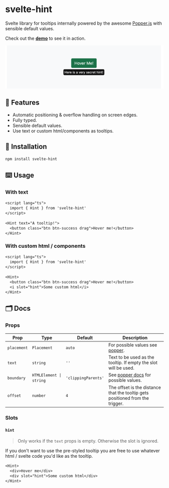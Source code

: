 # svelte-hint

Svelte library for tooltips internally powered by the awesome [Popper.js](https://popper.js.org/) with sensible default values.

Check out the **[demo](https://svelte-hint.pages.dev/)** to see it in action.

![Screenshot](.github/screen.png)

## 🌈 Features

- Automatic positioning & overflow handling on screen edges.
- Fully typed.
- Sensible default values.
- Use text or custom html/components as tooltips.

## 📀 Installation

```bash
npm install svelte-hint
```

## ⌨️ Usage

### With text

```svelte
<script lang="ts">
  import { Hint } from 'svelte-hint'
</script>

<Hint text="A tooltip!">
  <button class="btn btn-success drag">Hover me!</button>
</Hint>
```

### With custom html / components

```svelte
<script lang="ts">
  import { Hint } from 'svelte-hint'
</script>

<Hint>
  <button class="btn btn-success drag">Hover me!</button>
  <i slot="hint">Some custom html</i>
</Hint>
```

## 🗂 Docs

### Props

| Prop        | Type                    | Default             | Description                                                                                           |
| ----------- | ----------------------- | ------------------- | ----------------------------------------------------------------------------------------------------- |
| `placement` | `Placement`             | `auto`              | For possible values see [popper](https://popper.js.org/docs/v2/constructors/#options).                |
| `text`      | `string`                | `''`                | Text to be used as the tooltip. If empty the slot will be used.                                       |
| `boundary`  | `HTMLElement \| string` | `'clippingParents'` | See [popper docs](https://popper.js.org/docs/v2/utils/detect-overflow/#boundary) for possible values. |
| `offset`    | `number`                | `4`                 | The offset is the distance that the tooltip gets positioned from the trigger.                         |

### Slots

#### `hint`

> Only works if the `text` props is empty. Otherwise the slot is ignored.

If you don't want to use the pre-styled tooltip you are free to use whatever html / svelte code you'd like as the tooltip.

```svelte
<Hint>
  <div>Hover me</div>
  <div slot="hint">Some custom html</div>
</Hint>
```
